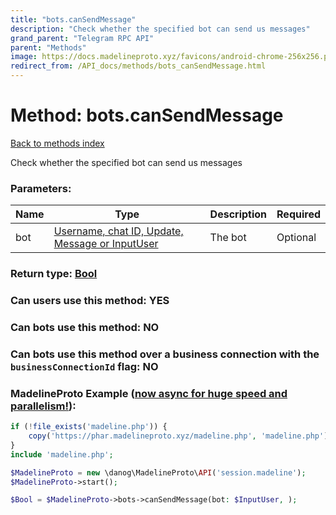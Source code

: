 ```yaml
---
title: "bots.canSendMessage"
description: "Check whether the specified bot can send us messages"
grand_parent: "Telegram RPC API"
parent: "Methods"
image: https://docs.madelineproto.xyz/favicons/android-chrome-256x256.png
redirect_from: /API_docs/methods/bots_canSendMessage.html
---
```

# Method: bots.canSendMessage
[Back to methods index](index.html)



Check whether the specified bot can send us messages

### Parameters:

| Name     |    Type       | Description | Required |
|----------|---------------|-------------|----------|
|bot|[Username, chat ID, Update, Message or InputUser](/API_docs/types/InputUser.html) | The bot | Optional|


### Return type: [Bool](/API_docs/types/Bool.html)

### Can users use this method: **YES**


### Can bots use this method: **NO**


### Can bots use this method over a business connection with the `businessConnectionId` flag: **NO**


### MadelineProto Example ([now async for huge speed and parallelism!](https://docs.madelineproto.xyz/docs/ASYNC.html)):


```php
if (!file_exists('madeline.php')) {
    copy('https://phar.madelineproto.xyz/madeline.php', 'madeline.php');
}
include 'madeline.php';

$MadelineProto = new \danog\MadelineProto\API('session.madeline');
$MadelineProto->start();

$Bool = $MadelineProto->bots->canSendMessage(bot: $InputUser, );
```

